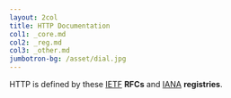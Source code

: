 ```yaml
---
layout: 2col
title: HTTP Documentation
col1: _core.md
col2: _reg.md
col3: _other.md
jumbotron-bg: /asset/dial.jpg
---
```


HTTP is defined by these [IETF](https://ietf.org/) **RFCs** and [IANA](https://www.iana.org/) **registries**.